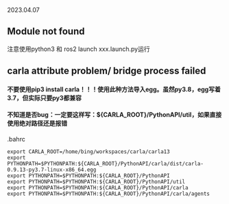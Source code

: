 2023.04.07
## Module not found
注意使用python3 和 ros2 launch xxx.launch.py运行

## carla attribute problem/ bridge process failed
#### 不要使用pip3 install carla！！！使用此种方法导入egg。虽然py3.8，egg写着3.7，但实际只要py3都兼容
#### 不知道是否bug：一定要这样写：${CARLA_ROOT}/PythonAPI/util，如果直接使用绝对路径还是报错
.bahrc
```
export CARLA_ROOT=/home/bing/workspaces/carla/carla13
export PYTHONPATH=$PYTHONPATH:${CARLA_ROOT}/PythonAPI/carla/dist/carla-0.9.13-py3.7-linux-x86_64.egg
export PYTHONPATH=$PYTHONPATH:${CARLA_ROOT}/PythonAPI
export PYTHONPATH=$PYTHONPATH:${CARLA_ROOT}/PythonAPI/util
export PYTHONPATH=$PYTHONPATH:${CARLA_ROOT}/PythonAPI/carla
export PYTHONPATH=$PYTHONPATH:${CARLA_ROOT}/PythonAPI/carla/agents


